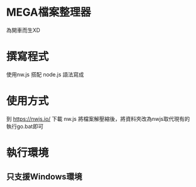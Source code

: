 # MEGA檔案整理器
為開車而生XD

# 撰寫程式
使用nw.js 搭配 node.js 語法寫成

# 使用方式
到 https://nwjs.io/ 下載 nw.js
將檔案解壓縮後，將資料夾改為nwjs取代現有的
執行go.bat即可

# 執行環境
## 只支援Windows環境

